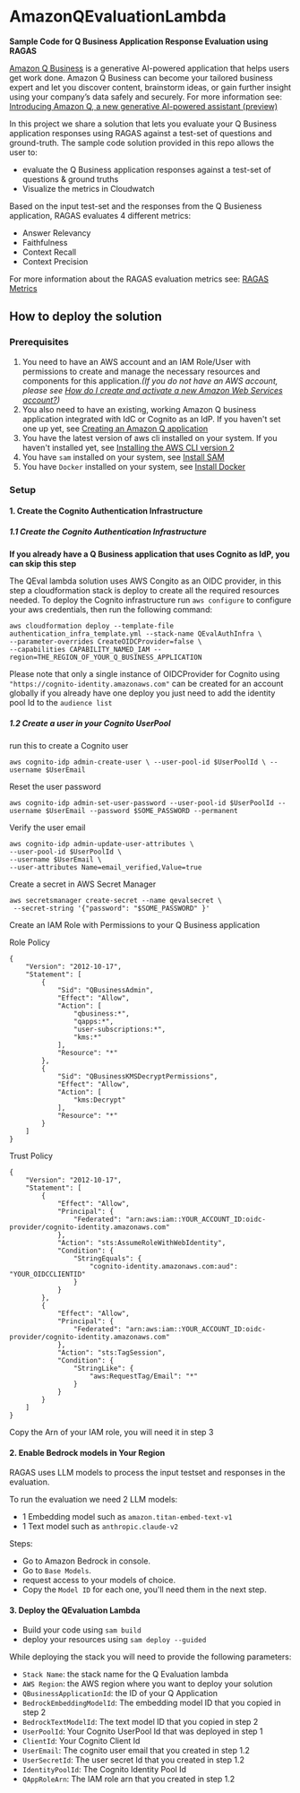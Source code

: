 # AmazonQEvaluationLambda

**Sample Code for Q Business Application Response Evaluation using RAGAS**


[Amazon Q Business](https://aws.amazon.com/q/business/) is a generative AI-powered application that helps users get work done. 
Amazon Q Business can become your tailored business expert and let you discover content, brainstorm ideas, or gain further insight using your company’s data safely and securely. 
For more information see: [Introducing Amazon Q, a new generative AI-powered assistant (preview)](https://aws.amazon.com/blogs/aws/introducing-amazon-q-a-new-generative-ai-powered-assistant-preview)

In this project we share a solution that lets you evaluate your Q Business application responses using RAGAS against a test-set of questions and ground-truth.
The sample code solution provided in this repo allows the user to:
- evaluate the Q Business application responses against a test-set of questions & ground truths
- Visualize the metrics in Cloudwatch

Based on the input test-set and the responses from the Q Busieness application, RAGAS evaluates 4 different metrics:
- Answer Relevancy
- Faithfulness
- Context Recall
- Context Precision

For more information about the RAGAS evaluation metrics see: [RAGAS Metrics](https://docs.ragas.io/en/stable/concepts/metrics/available_metrics/)

## How to deploy the solution

### Prerequisites

1. You need to have an AWS account and an IAM Role/User with permissions to create and manage the necessary resources and components for this application.*(If you do not have an AWS account, please see [How do I create and activate a new Amazon Web Services account?](https://aws.amazon.com/premiumsupport/knowledge-center/create-and-activate-aws-account/))*
2. You also need to have an existing, working Amazon Q business application integrated with IdC or Cognito as an IdP. If you haven't set one up yet, see [Creating an Amazon Q application](https://docs.aws.amazon.com/amazonq/latest/business-use-dg/create-app.html)
3. You have the latest version of aws cli  installed on your system. If you haven't installed yet, see [Installing the AWS CLI version 2](https://docs.aws.amazon.com/cli/latest/userguide/install-cliv2.html)
4. You have `sam` installed on your system, see [Install SAM](https://docs.aws.amazon.com/serverless-application-model/latest/developerguide/install-sam-cli.html)
5. You have `Docker` installed on your system, see [Install Docker](https://docs.docker.com/engine/install/)


### Setup

#### 1. Create the Cognito Authentication Infrastructure 

##### 1.1 Create the Cognito Authentication Infrastructure
**If you already have a Q Business application that uses Cognito as IdP, you can skip this step**
    
The QEval lambda solution uses AWS Congito as an OIDC provider, in this step a cloudformation stack is deploy to create all the required resources needed.
To deploy the Cognito infrastructure run `aws configure` to configure your aws credentials,
then run the following command:
```
aws cloudformation deploy --template-file authentication_infra_template.yml --stack-name QEvalAuthInfra \
--parameter-overrides CreateOIDCProvider=false \
--capabilities CAPABILITY_NAMED_IAM --region=THE_REGION_OF_YOUR_Q_BUSINESS_APPLICATION
```

Please note that only a single instance of OIDCProvider for Cognito using `"https://cognito-identity.amazonaws.com"` can be created for an account globally
if you already have one deploy you just need to add the identity pool Id to the `audience list`

##### 1.2 Create a user in your Cognito UserPool

run this to create a Cognito user

`aws cognito-idp admin-create-user \ --user-pool-id $UserPoolId \ --username $UserEmail`

Reset the user password

`aws cognito-idp admin-set-user-password --user-pool-id $UserPoolId --username $UserEmail --password $SOME_PASSWORD --permanent`

Verify the user email
```
aws cognito-idp admin-update-user-attributes \
--user-pool-id $UserPoolId \
--username $UserEmail \
--user-attributes Name=email_verified,Value=true
```

Create a secret in AWS Secret Manager
```
aws secretsmanager create-secret --name qevalsecret \
 --secret-string '{"password": "$SOME_PASSWORD" }'
```


Create an IAM Role with Permissions to your Q Business application

Role Policy

```
{
    "Version": "2012-10-17",
    "Statement": [
        {
            "Sid": "QBusinessAdmin",
            "Effect": "Allow",
            "Action": [
                "qbusiness:*",
                "qapps:*",
                "user-subscriptions:*",
                "kms:*"
            ],
            "Resource": "*"
        },
        {
            "Sid": "QBusinessKMSDecryptPermissions",
            "Effect": "Allow",
            "Action": [
                "kms:Decrypt"
            ],
            "Resource": "*"
        }
    ]
}
```

Trust Policy
```
{
    "Version": "2012-10-17",
    "Statement": [
        {
            "Effect": "Allow",
            "Principal": {
                "Federated": "arn:aws:iam::YOUR_ACCOUNT_ID:oidc-provider/cognito-identity.amazonaws.com"
            },
            "Action": "sts:AssumeRoleWithWebIdentity",
            "Condition": {
                "StringEquals": {
                    "cognito-identity.amazonaws.com:aud": "YOUR_OIDCCLIENTID"
                }
            }
        },
        {
            "Effect": "Allow",
            "Principal": {
                "Federated": "arn:aws:iam::YOUR_ACCOUNT_ID:oidc-provider/cognito-identity.amazonaws.com"
            },
            "Action": "sts:TagSession",
            "Condition": {
                "StringLike": {
                    "aws:RequestTag/Email": "*"
                }
            }
        }
    ]
}
```

Copy the Arn of your IAM role, you will need it in step 3

#### 2. Enable Bedrock models in Your Region
RAGAS uses LLM models to process the input testset and responses in the evaluation.

To run the evaluation we need 2 LLM models:
- 1 Embedding model such as `amazon.titan-embed-text-v1`
- 1 Text model such as `anthropic.claude-v2`

Steps:
- Go to Amazon Bedrock in console.
- Go to `Base Models`.
- request access to your models of choice.
- Copy the `Model ID` for each one, you'll need them in the next step.

#### 3. Deploy the QEvaluation Lambda
 - Build your code using `sam build`
 - deploy your resources using `sam deploy --guided`

While deploying the stack you will need to provide the following parameters:
- `Stack Name`: the stack name for the Q Evaluation lambda
- `AWS Region`: the AWS region where you want to deploy your solution
- `QBusinessApplicationId`: the ID of your Q Application
- `BedrockEmbeddingModelId`: The embedding model ID that you copied in step 2
- `BedrockTextModelId`: The text model ID that you copied in step 2
- `UserPoolId`: Your Cognito UserPool Id that was deployed in step 1
- `ClientId`: Your Cognito Client Id
- `UserEmail`: The cognito user email that you created in step 1.2
- `UserSecretId`: The user secret Id that you created in step 1.2
- `IdentityPoolId`: The Cognito Identity Pool Id
- `QAppRoleArn`: The IAM role arn that you created in step 1.2



